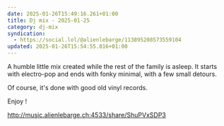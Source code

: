 ```yaml
---
date: 2025-01-26T15:49:16.261+01:00
title: Dj mix - 2025-01-25
category: dj-mix
syndication:
  - https://social.lol/@alienlebarge/113895208573559104
updated: 2025-01-26T15:54:55.816+01:00
---
```


A humble little mix created while the rest of the family is asleep. It starts with electro-pop and ends with fonky minimal, with a few small detours.

Of course, it's done with good old vinyl records.

Enjoy !

http://music.alienlebarge.ch:4533/share/ShuPVxSDP3
